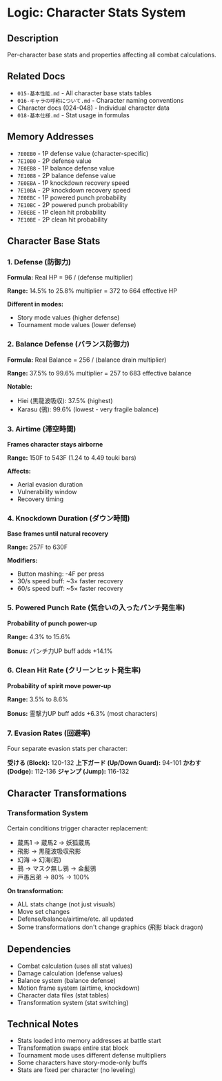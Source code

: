 # Logic: Character Stats System

## Description
Per-character base stats and properties affecting all combat calculations.

## Related Docs
- `015-基本性能.md` - All character base stats tables
- `016-キャラの呼称について.md` - Character naming conventions
- Character docs (024-048) - Individual character data
- `018-基本仕様.md` - Stat usage in formulas

## Memory Addresses
- `7E0EB0` - 1P defense value (character-specific)
- `7E10B0` - 2P defense value
- `7E0EB8` - 1P balance defense value
- `7E10B8` - 2P balance defense value
- `7E0EBA` - 1P knockdown recovery speed
- `7E10BA` - 2P knockdown recovery speed
- `7E0EBC` - 1P powered punch probability
- `7E10BC` - 2P powered punch probability
- `7E0EBE` - 1P clean hit probability
- `7E10BE` - 2P clean hit probability

## Character Base Stats

### 1. Defense (防御力)
**Formula:** Real HP = 96 / (defense multiplier)

**Range:** 14.5% to 25.8% multiplier = 372 to 664 effective HP

**Different in modes:**
- Story mode values (higher defense)
- Tournament mode values (lower defense)

### 2. Balance Defense (バランス防御力)
**Formula:** Real Balance = 256 / (balance drain multiplier)

**Range:** 37.5% to 99.6% multiplier = 257 to 683 effective balance

**Notable:**
- Hiei (黒龍波吸収): 37.5% (highest)
- Karasu (鴉): 99.6% (lowest - very fragile balance)

### 3. Airtime (滞空時間)
**Frames character stays airborne**

**Range:** 150F to 543F (1.24 to 4.49 touki bars)

**Affects:**
- Aerial evasion duration
- Vulnerability window
- Recovery timing

### 4. Knockdown Duration (ダウン時間)
**Base frames until natural recovery**

**Range:** 257F to 630F

**Modifiers:**
- Button mashing: -4F per press
- 30/s speed buff: ~3× faster recovery
- 60/s speed buff: ~5× faster recovery

### 5. Powered Punch Rate (気合いの入ったパンチ発生率)
**Probability of punch power-up**

**Range:** 4.3% to 15.6%

**Bonus:** パンチ力UP buff adds +14.1%

### 6. Clean Hit Rate (クリーンヒット発生率)
**Probability of spirit move power-up**

**Range:** 3.5% to 8.6%

**Bonus:** 霊撃力UP buff adds +6.3% (most characters)

### 7. Evasion Rates (回避率)
Four separate evasion stats per character:

**受ける (Block):** 120-132
**上下ガード (Up/Down Guard):** 94-101
**かわす (Dodge):** 112-136
**ジャンプ (Jump):** 116-132

## Character Transformations

### Transformation System
Certain conditions trigger character replacement:
- 蔵馬1 → 蔵馬2 → 妖狐蔵馬
- 飛影 → 黒龍波吸収飛影
- 幻海 → 幻海(若)
- 鴉 → マスク無し鴉 → 金髪鴉
- 戸愚呂弟 → 80% → 100%

**On transformation:**
- ALL stats change (not just visuals)
- Move set changes
- Defense/balance/airtime/etc. all updated
- Some transformations don't change graphics (飛影 black dragon)

## Dependencies
- Combat calculation (uses all stat values)
- Damage calculation (defense values)
- Balance system (balance defense)
- Motion frame system (airtime, knockdown)
- Character data files (stat tables)
- Transformation system (stat switching)

## Technical Notes
- Stats loaded into memory addresses at battle start
- Transformation swaps entire stat block
- Tournament mode uses different defense multipliers
- Some characters have story-mode-only buffs
- Stats are fixed per character (no leveling)
